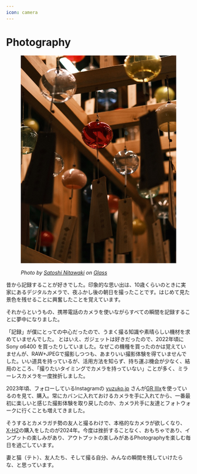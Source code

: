 ```yaml
---
icon: camera
---
```


# Photography

<div data-full-width="false"><figure><img src="../.gitbook/assets/image (1).png" alt="" width="563"><figcaption><p><em>Photo by</em> <a href="https://glass.photo/nitaking"><em>Satoshi Nitawaki</em></a> <em>on</em> <a href="https://glass.photo/nitaking/3WXz2eDN8v7nlixY4quSiU"><em>Glass</em></a></p></figcaption></figure></div>

昔から記録することが好きでした。印象的な思い出は、10歳くらいのときに実家にあるデジタルカメラで、夜ふかし後の朝日を撮ったことです。はじめて見た景色を残せることに興奮したことを覚えています。

それからというもの、携帯電話のカメラを使いながらすべての瞬間を記録することに夢中になりました。

「記録」が僕にとっての中心だったので、うまく撮る知識や素晴らしい機材を求めていませんでした。 とはいえ、ガジェットは好きだったので、2022年頃に Sony α6400 を買ったりしていました。なぜこの機種を買ったのかは覚えていませんが、RAW+JPEGで撮影しつつも、あまりいい撮影体験を得ていませんでした。いい道具を持っているが、活用方法を知らず、持ち運ぶ機会が少なく、結局のところ、「撮りたいタイミングでカメラを持っていない」ことが多く、ミラーレスカメラを一度挫折しました。

2023年頃、フォローしているInstagramの [yuzuko.jp](https://www.instagram.com/yuzuco.jp/) さんが[GR IIIx](https://wiki.nitaking.dev/thoughts/GR-IIIx)を使っているのを見て、購入。常にカバンに入れておけるカメラを手に入れてから、一番最初に楽しいと感じた撮影体験を取り戻したのか、カメラ片手に友達とフォトウォークに行くことも増えてきました。

そうするとカメラガチ勢の友人と撮るわけで、本格的なカメラが欲しくなり、[X-H2](https://wiki.nitaking.dev/thoughts/X-H2)の購入をしたのが2024年。今度は挫折することなく、おもちゃであり、インプットの楽しみがあり、アウトプットの楽しみがあるPhotographyを楽しむ毎日を過ごしています。

妻と猫（テト）、友人たち、そして撮る自分、みんなの瞬間を残していけたらな、と思っています。
